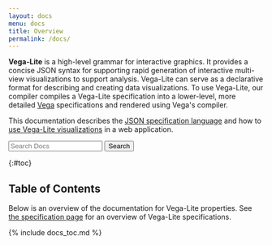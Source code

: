 ```yaml
---
layout: docs
menu: docs
title: Overview
permalink: /docs/
---
```


**Vega-Lite** is a high-level grammar for interactive graphics. It provides a concise JSON syntax for supporting rapid generation of interactive multi-view visualizations to support analysis. Vega-Lite can serve as a declarative format for describing and creating data visualizations. To use Vega-Lite, our compiler compiles a Vega-Lite specification into a lower-level, more detailed [Vega](https://vega.github.io/vega) specifications and rendered using Vega's compiler.

This documentation describes the [JSON specification language](spec.html) and how to [use Vega-Lite visualizations]({{site.baseurl}}/usage/embed.html) in a web application.

<form action="https://google.com/search" method="get" class="search">
  <input type="hidden" name="q" value="site:https://vega.github.io/vega-lite/docs/">
  <input class="search" type="text" name="q" results="0" placeholder="Search Docs">
  <button type="submit">
    Search
  </button>
</form>

{:#toc}

## Table of Contents

Below is an overview of the documentation for Vega-Lite properties. See [the specification page](spec.html) for an overview of Vega-Lite specifications.

{% include docs_toc.md %}
